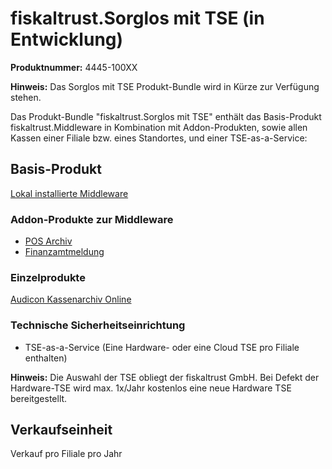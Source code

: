 # fiskaltrust.Sorglos mit TSE (in Entwicklung)

**Produktnummer:** 4445-100XX

**Hinweis:** Das Sorglos mit TSE Produkt-Bundle wird in Kürze zur Verfügung stehen.

Das Produkt-Bundle "fiskaltrust.Sorglos mit TSE" enthält das Basis-Produkt fiskaltrust.Middleware in Kombination mit Addon-Produkten, sowie allen Kassen einer Filiale bzw. eines Standortes, und einer TSE-as-a-Service:

## Basis-Produkt

[Lokal installierte Middleware](../services/compliance-as-a-service/produkte/4445-0003-lokal-installierte-middleware.md) 

### Addon-Produkte zur Middleware

-  [POS Archiv](../services/revisionssichere-daten-as-a-service/produkte/4445-10010-pos-archiv.md) 
-  [Finanzamtmeldung](../services/compliance-as-a-service/produkte/4445-10030-Finanzamtmeldung.md) 

### Einzelprodukte

[Audicon Kassenarchiv Online](../services/revisionssichere-daten-as-a-service/produkte/4445-10020-Audicon-Kassenarchiv-Online.md) 

### Technische Sicherheitseinrichtung

- TSE-as-a-Service (Eine Hardware- oder eine Cloud TSE pro Filiale enthalten)

**Hinweis:** Die Auswahl der TSE obliegt der fiskaltrust GmbH. Bei Defekt der Hardware-TSE
 wird max. 1x/Jahr kostenlos eine neue Hardware TSE bereitgestellt.

## Verkaufseinheit

Verkauf pro Filiale pro Jahr